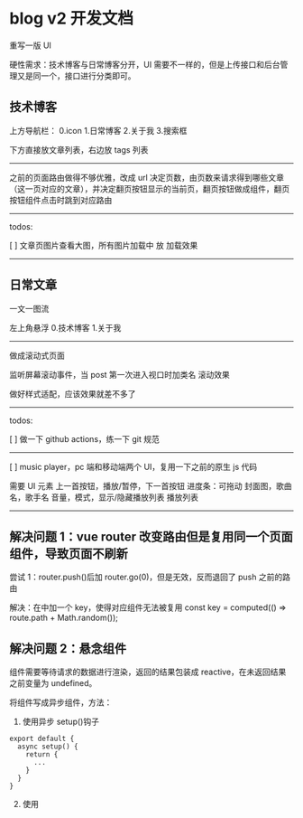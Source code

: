 # blog v2 开发文档

重写一版 UI

硬性需求：技术博客与日常博客分开，UI 需要不一样的，但是上传接口和后台管理又是同一个，接口进行分类即可。

## 技术博客

上方导航栏： 0.icon 1.日常博客 2.关于我 3.搜索框

下方直接放文章列表，右边放 tags 列表

---

之前的页面路由做得不够优雅，改成 url 决定页数，由页数来请求得到哪些文章（这一页对应的文章），并决定翻页按钮显示的当前页，翻页按钮做成组件，翻页按钮组件点击时跳到对应路由

---

todos:

[ ] 文章页图片查看大图，所有图片加载中 放 加载效果

---

## 日常文章

一文一图流

左上角悬浮 0.技术博客 1.关于我

---

做成滚动式页面

监听屏幕滚动事件，当 post 第一次进入视口时加类名 滚动效果

做好样式适配，应该效果就差不多了

---

todos:

[ ] 做一下 github actions，练一下 git 规范

---

[ ] music player，pc 端和移动端两个 UI，复用一下之前的原生 js 代码

需要 UI 元素
上一首按钮，播放/暂停，下一首按钮
进度条：可拖动
封面图，歌曲名，歌手名
音量，模式，显示/隐藏播放列表
播放列表

---

## 解决问题 1：vue router 改变路由但是复用同一个页面组件，导致页面不刷新

尝试 1：router.push()后加 router.go(0)，但是无效，反而退回了 push 之前的路由

解决：在<RouterView/>中加一个 key，使得对应组件无法被复用
<RouterView :key="key" />
const key = computed(() => route.path + Math.random());

## 解决问题 2：悬念组件<Suspense>

组件需要等待请求的数据进行渲染，返回的结果包装成 reactive，在未返回结果之前变量为 undefined。

将组件写成异步组件，方法：

1. 使用异步 setup()钩子

```
export default {
  async setup() {
    return {
      ...
    }
  }
}
```

2. 使用<script setup>语法糖时，顶层作用域的 await 可直接将组件变为异步组件。

```
<script setup>
const res = await fetch(...)
</script>
```

使用悬念组件：在异步组件加载完之前会显示 #fallback 里的内容，加载完之后渲染异步组件

```
<Suspense>
  <AsyncComponent />

  <template #fallback>
    Loading...
  </template>
</Suspense>
```

## 解决问题 3：复用底部侧边按钮 bar

外部调用者传入参数进行样式调整

文章页使用：
利用 slot 插槽扩展特有的目录显示隐藏按钮

## 解决问题 4：tags 从一条 string 变为 string[]

## 解决问题 5：scss 实现主题颜色更换

一个比较简单的做法，使用@mixin 解决

```
两个主题有两个不同变量
$w-bg-color: rgb(255, 255, 255);
$b-bg-color: rgb(15, 15, 15);

@mixin可以通过传参设置一个无主题时的默认值
判断条件变量data-theme，设置不同颜色变量

@mixin bg-color($color) {
  background-color: $color;
  [data-theme="white"] & {
    background-color: $w-bg-color;
  }
  [data-theme="black"] & {
    background-color: $b-bg-color;
  }
}

实际使用 scss 文件中：
  @include bg-color($w-bg-color);

修改主题 js 代码：
const onClickChangeTheme = () => {
  // theme 作为主题的标识 ref 变量
  theme.value = theme.value === "white" ? "black" : "white";
  // 通过setAttribute设置data-theme主题进行切换
  document.documentElement.setAttribute("data-theme", theme.value);
};

可以配合localStorage实现本地保存主题
```

## 解决 highlight.js 控制台警告未转义的 html

直接禁止警告，main.ts 配置里加一项 ignoreUnescapedHTML: true

hljs.configure({ languages: ["javascript"], ignoreUnescapedHTML: true });

## feat:搜索栏扩展搜索功能

支持搜索文章标题和 tags，支持正则表达式搜索

## feat:diary 页 header 无限翻页效果

一个宽度 100vw 的框，内部放多页内容，不要使用 css 默认的 overflow: scroll，自己定义 mouse 事件和 touch 事件来控制内部多页内容的跟随事件滚动

实现无限翻动的效果：类似于轮播图，在序列的两端加两页另一端的页面，在翻动到边缘页之后再静默跳转到另一端内容相同的页面，这样子可以是实现无限滚动。

需要注意如果用户翻动过快，在翻到尽头还没来得及静默跳转页面时，用户再次翻动，依然可能回超出，需要在 mousedown 事件就进行判断是否在序列末尾，如果是的话此时及时跳转，移动端的话就是 touchstart 事件。

## css transition 分别控制多个属性不同的过度

transiton 一项，多个不同属性之间分别写完整，再用 , 分隔

transition: transform 0.8s ease, color 0.2s ease, border 0.2s ease;

## 字体分包

字体文件过大，加载速度慢，导致页面体验不佳

使用字体分包，利用 unicode-range 属性，将一个几 m 的字体文件划分为比如 100 多个文件，先加载完的部分字体先显示对应字体，一般不需要加载完原本的整个字体包就能显示完一篇文章的所有文字，速度将会提升非常多。

翻了别人的博客的源代码，恍然大悟，其实直接调用第三方字体托管的 css 文件就行了，比如 fonts.googleapis.com，字体问题就完美解决了，不需要自己考虑操作分割和托管字体文件。

## 抽离组件：拖动框

在播放进度条和音量条都需要复用这个百分比拖动框组件

组件内搞定所有样式和交互效果，
父组件与其通过 progress 百分比数据通信，
父组件通过 watch progress 来控制 player 的进度
子组件通过 watch progress 来显示样式，同时拖动时 emit 修改 progress

搞了两三个小时，拖动框组件的每个函数逻辑都要判断横向还是竖向分两种情况写，竖向的样式也完全重写，代码基本没得复用，代码量乘 2 ，感觉复用这个组件代价有点大。。。

### 解决移动端拖动框的适配， touch 事件模拟 offset

pc 端的 mouse 事件对象 e 可以通过属性 e.clientX/Y 得到点击位置相对于视口的坐标， 属性 e.offsetX/Y 能得到点击位置相对于该元素左上角的偏移距离坐标。

但是在移动端 touch 事件中，事件对象并没有提供 offsetX/Y 属性。

首先，移动端事件对象 e 有几个属性能得到触摸 touch 信息，分别是：

1. e.touches : 在手机上的所有触点信息

2. e.changeTouches: 跟当前事件相关的所有触点信息

3. e.targetTouches：作用在当前元素上的所有触点信息

简单起见，这里直接使用 touches[0] 得到触摸信息 touch。

触摸信息 touch 有以下几个关于位置坐标的属性：

1. clientX Y 相对于视口的坐标

2. pageX Y 相对于页面左上角原点的坐标

3. screenX Y 相对于屏幕的坐标标

这几个元素都并不能直接得到触摸位置相对于当前元素的偏移距离。

想法是获得当前元素相对视口的距离，再与触摸位置相对视口的坐标相减。

那么可以通过 e.target 或者直接获取当前 DOM 元素，通过 getBoundingClientRect() 得到相对视口的距离。

如果一开始没想起 getBoundingClientRect() 这个方法也不要紧，e.target 存在 offsetTop 和 offsetLeft 属性。这两个属性可以得到当前元素的位置偏移，但是这个偏移并不是它相对于视口的偏移，而是相对于该子元素最近的进行过定位的父元素的偏移。而这个父元素可以通过 offsetParent 得到。

而这个父元素也存在 offsetTop 和 offsetLeft 属性，递归下去最终的根元素的 offsetParent 属性为 null。

那么我们只需要一路追踪所有的相对定位父元素，得到所有的 offset 偏移并相加，最终得到的就是当前元素相对根元素（也就等于相对视口 client）的偏移，记作 myOffset。

那么将触摸位置相对于视口的坐标 clientX 与 myOffset 相减就能得到触摸位置相对于当前元素的偏移 offsetX。

```
  // const _clientY = progressBar.value.getBoundingClientRect().top;
  let _clientY = 0;
  let node = e.target;
  while (node) {
    _clientY += node.offsetTop;
    node = node.offsetParent;
  }
  const offsetY = e.touches[0].clientY - _clientY;
  console.log(offsetY);

```
